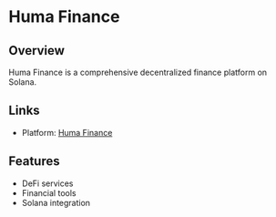 # Huma Finance

## Overview
Huma Finance is a comprehensive decentralized finance platform on Solana.

## Links
- Platform: [Huma Finance](https://app.huma.finance?ref=3j3CCw)

## Features
- DeFi services
- Financial tools
- Solana integration 